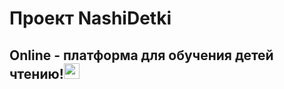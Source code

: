 # Проект NashiDetki  
## Online - платформа для обучения детей чтению!<img src="https://user-images.githubusercontent.com/86720918/163791894-90c3710c-4d20-43c4-a748-ea1a9d69b7b3.png" width="25" />
